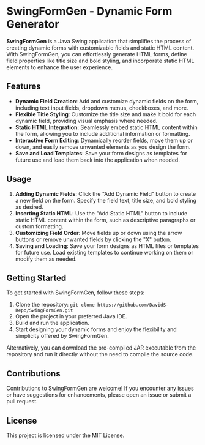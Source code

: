 # SwingFormGen - Dynamic Form Generator

**SwingFormGen** is a Java Swing application that simplifies the process of creating dynamic forms with customizable fields and static HTML content. With SwingFormGen, you can effortlessly generate HTML forms, define field properties like title size and bold styling, and incorporate static HTML elements to enhance the user experience.

## Features

- **Dynamic Field Creation**: Add and customize dynamic fields on the form, including text input fields, dropdown menus, checkboxes, and more.
- **Flexible Title Styling**: Customize the title size and make it bold for each dynamic field, providing visual emphasis where needed.
- **Static HTML Integration**: Seamlessly embed static HTML content within the form, allowing you to include additional information or formatting.
- **Interactive Form Editing**: Dynamically reorder fields, move them up or down, and easily remove unwanted elements as you design the form.
- **Save and Load Templates**: Save your form designs as templates for future use and load them back into the application when needed.

## Usage

1. **Adding Dynamic Fields**: Click the "Add Dynamic Field" button to create a new field on the form. Specify the field text, title size, and bold styling as desired.
2. **Inserting Static HTML**: Use the "Add Static HTML" button to include static HTML content within the form, such as descriptive paragraphs or custom formatting.
3. **Customizing Field Order**: Move fields up or down using the arrow buttons or remove unwanted fields by clicking the "X" button.
4. **Saving and Loading**: Save your form designs as HTML files or templates for future use. Load existing templates to continue working on them or modify them as needed.

## Getting Started

To get started with SwingFormGen, follow these steps:

1. Clone the repository: `git clone https://github.com/DavidS-Repo/SwingFormGen.git`
2. Open the project in your preferred Java IDE.
3. Build and run the application.
4. Start designing your dynamic forms and enjoy the flexibility and simplicity offered by SwingFormGen.

Alternatively, you can download the pre-compiled JAR executable from the repository and run it directly without the need to compile the source code.

## Contributions

Contributions to SwingFormGen are welcome! If you encounter any issues or have suggestions for enhancements, please open an issue or submit a pull request.

## License

This project is licensed under the MIT License.
